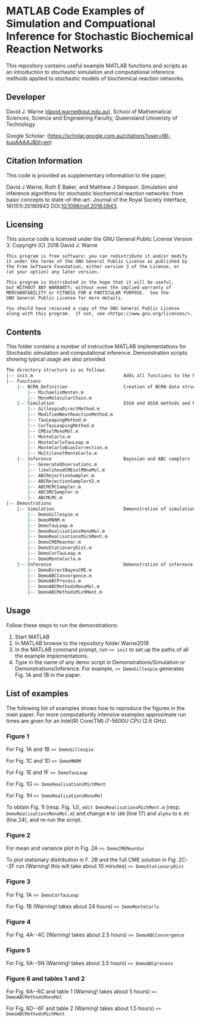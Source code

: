 # MATLAB Code Examples of Simulation and Compuational Inference for Stochastic Biochemical Reaction Networks

This repository contains useful example MATLAB functions and scripts as an introduction to 
stochastic simulation and computational inference methods applied to stochastic models of biochemical reaction networks.

## Developer

David J. Warne (david.warne@qut.edu.au),
                School of Mathematical Sciences, 
                Science and Engineering Faculty, 
                Queensland Univeristy of Technology 
                
Google Scholar: (https://scholar.google.com.au/citations?user=t8l-kuoAAAAJ&hl=en)

## Citation Information

This code is provided as supplementary information to the paper,

David J Warne, Ruth E Baker, and Matthew J Simpson. Simulation and inference 
algorithms for stochastic biochemical reaction networks: from basic concepts 
to state-of-the-art. Journal of the Royal Society Interface, 16(151):20180943 DOI:[10.1098/rsif.2018.0943](https://royalsocietypublishing.org/doi/10.1098/rsif.2018.0943). 

## Licensing
This source code is licensed under the GNU General Public License Version 3.
Copyright (C) 2018 David J. Warne

    This program is free software: you can redistribute it and/or modify
    it under the terms of the GNU General Public License as published by
    the Free Software Foundation, either version 3 of the License, or
    (at your option) any later version.

    This program is distributed in the hope that it will be useful,
    but WITHOUT ANY WARRANTY; without even the implied warranty of
    MERCHANTABILITY or FITNESS FOR A PARTICULAR PURPOSE.  See the
    GNU General Public License for more details.

    You should have received a copy of the GNU General Public License
    along with this program.  If not, see <https://www.gnu.org/licenses/>.

## Contents

This folder contains a number of instructive MATLAB implementations 
for Stochastic simulation and computational inference. Demonstration scripts
showing typical usage are also provided
```bash
The directory structure is as follows
|-- init.m                                  Adds all functions to the MATLAB Path
|-- Functions
    |-- BCRN_Definition                     Creation of BCRN data structures
        |-- MichaelisMenten.m
        |-- MonoMolecularChain.m
    |-- Simulation                          ESSA and ASSA methods and Monte Carlo
        |-- GillespieDirectMethod.m
        |-- ModifiedNextReactionMethod.m
        |-- TauLeapingMethod.m
        |-- CorTauLeapingMethod.m
        |-- CMEsolMonoMol.m
        |-- MonteCarlo.m
        |-- MonteCarloTauLeap.m
        |-- MonteCarloBiasCorrection.m
        |-- MultilevelMonteCarlo.m
    |-- Inference                           Bayesian and ABC samplers
        |-- GenerateObservations.m
        |-- likelihoodCMEsolMOnoMol.m
        |-- ABCRejectionSampler.m
        |-- ABCRejectionSamplerV2.m
        |-- ABCMCMCSampler.m
        |-- ABCSMCSampler.m
        |-- ABCMLMC.m
|-- Demostrations
    |-- Simulation                          Demonstration of simulation algorithms
        |-- DemoGillespie.m
        |-- DemoMNRM.m
        |-- DemoTauLeap.m
        |-- DemoRealisationsMonoMol.m
        |-- DemoRealisationsMichMent.m
        |-- DemoCMEMeanVar.m
        |-- DemoStationaryDist.m
        |-- DemoCorTauLeap.m
        |-- DemoMonteCarlo.m
    |-- Inference                           Demonstration of inference algorithms
        |-- DemoDirectBayesCME.m
        |-- DemoABCConvergence.m
        |-- DemoABCProcess.m
        |-- DemoABCMethodsMonoMol.m
        |-- DemoABCMethodsMichMent.m
```
## Usage

Follow these steps to run the demonstrations:

1. Start MATLAB
2. In MATLAB browse to the repository folder Warne2018
3. In the MATLAB command prompt, run 
   `>> init` 
   to set up the paths of all the example implementations.
4. Type in the name of any demo script in Demonstrations/Simulation 
   or Demonstrations/Inference. For example,
   `>> DemoGillespie` 
   generates Fig. 1A and 1B in the paper.

## List of examples

The following list of examples shows how to reproduce the figures in the main paper. For more computationlly intensive examples approximate run times are given for an Intel(R) Core(TM) i7-5600U CPU (2.6 GHz).

### Figure 1

For Fig. 1A and 1B
`>> DemoGillespie`

For Fig. 1C and 1D
`>> DemoMNRM`

For Fig. 1E and 1F
`>> DemoTauLeap`

For Fig. 1G
`>> DemoRealisationsMichMent`

For Fig. 1H
`>> DemoRealisationsMonoMol`

To obtain Fig. 1I (resp. Fig. 1J), `edit DemoRealisationsMichMent.m` 
(resp. `DemoRealisationsMonoMol.m`) and change 
`N` to `100` (line 17) and `alpha` to `0.05` (line 24), and re-run the script.

### Figure 2

For mean and variance plot in Fig. 2A 
`>> DemoCMEMeanVar`

To plot stationary distribution in F. 2B and the full CME solution
in Fig. 2C--2F run (Warning! this will take about 10 minutes)
`>> DemoStationaryDist`

### Figure 3

For Fig. 1A
`>> DemoCorTauLeap`

For Fig. 1B (Warning! takes about 24 hours)
`>> DemoMonteCarlo`

### Figure 4

For Fig. 4A--4C (Warning! takes about 2.5 hours)
`>> DemoABCConvergence`

### Figure 5

For Fig. 5A--5N (Warning! takes about 3.5 hours)
`>> DemoABCprocess`

### Figure 6 and tables 1 and 2

For Fig. 6A--6C and table 1 (Warning! takes about 5 hours) 
`>> DemoABCMethodsMonoMol`

For Fig. 6D--6F and table 2 (Warning! takes about 1.5 hours)
`>> DemoABCMethodsMichMent`
